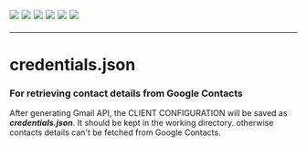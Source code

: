 ![](https://img.shields.io/badge/git-fff7f8?colorA=faf0f0&colorB=db4823&style=for-the-badge&logo=git)
![](https://img.shields.io/badge/github-fff7f8?colorA=080808&colorB=8a8a8a&style=for-the-badge&logo=github)
![](https://img.shields.io/badge/for-you-099450?colorA=b0c92e&colorB=487d3e&style=for-the-badge)
![](https://img.shields.io/badge/python-used-bee5ed?colorA=37b6bd&colorB=3c9bb5&style=for-the-badge&logo=python)
![](https://img.shields.io/badge/visual_studio_code-1.48.0-181717?colorA=ae36d6&style=for-the-badge&logo=visual-studio-code)
![](https://img.shields.io/badge/made_with-:heart:-bee5ed?colorA=9bb9bf&colorB=5088ab&style=for-the-badge)
---
---
# credentials.json
### For retrieving contact details from Google Contacts
After generating Gmail API, the CLIENT CONFIGURATION will be saved as ***credentials.json***. It should be kept in the working directory. otherwise contacts details can't be fetched from Google Contacts.
